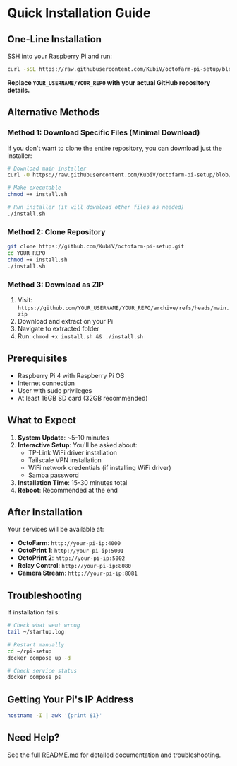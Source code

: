# Quick Installation Guide

## One-Line Installation

SSH into your Raspberry Pi and run:

```bash
curl -sSL https://raw.githubusercontent.com/KubiV/octofarm-pi-setup/blob/main/v2/local_install.sh | bash
```

**Replace `YOUR_USERNAME/YOUR_REPO` with your actual GitHub repository details.**

## Alternative Methods

### Method 1: Download Specific Files (Minimal Download)

If you don't want to clone the entire repository, you can download just the installer:

```bash
# Download main installer
curl -O https://raw.githubusercontent.com/KubiV/octofarm-pi-setup/blob/main/v2/local_install.sh

# Make executable
chmod +x install.sh

# Run installer (it will download other files as needed)
./install.sh
```

### Method 2: Clone Repository

```bash
git clone https://github.com/KubiV/octofarm-pi-setup.git
cd YOUR_REPO
chmod +x install.sh
./install.sh
```

### Method 3: Download as ZIP

1. Visit: `https://github.com/YOUR_USERNAME/YOUR_REPO/archive/refs/heads/main.zip`
2. Download and extract on your Pi
3. Navigate to extracted folder
4. Run: `chmod +x install.sh && ./install.sh`

## Prerequisites

- Raspberry Pi 4 with Raspberry Pi OS
- Internet connection
- User with sudo privileges
- At least 16GB SD card (32GB recommended)

## What to Expect

1. **System Update**: ~5-10 minutes
2. **Interactive Setup**: You'll be asked about:
   - TP-Link WiFi driver installation
   - Tailscale VPN installation
   - WiFi network credentials (if installing WiFi driver)
   - Samba password
3. **Installation Time**: 15-30 minutes total
4. **Reboot**: Recommended at the end

## After Installation

Your services will be available at:
- **OctoFarm**: `http://your-pi-ip:4000`
- **OctoPrint 1**: `http://your-pi-ip:5001`
- **OctoPrint 2**: `http://your-pi-ip:5002`
- **Relay Control**: `http://your-pi-ip:8080`
- **Camera Stream**: `http://your-pi-ip:8081`

## Troubleshooting

If installation fails:

```bash
# Check what went wrong
tail ~/startup.log

# Restart manually
cd ~/rpi-setup
docker compose up -d

# Check service status
docker compose ps
```

## Getting Your Pi's IP Address

```bash
hostname -I | awk '{print $1}'
```

## Need Help?

See the full [README.md](README.md) for detailed documentation and troubleshooting.